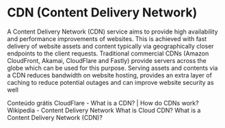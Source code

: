 # CDN (Content Delivery Network)

A Content Delivery Network (CDN) service aims to provide high availability and performance improvements of websites. This is achieved with fast delivery of website assets and content typically via geographically closer endpoints to the client requests.
Traditional commercial CDNs (Amazon CloudFront, Akamai, CloudFlare and Fastly) provide servers across the globe which can be used for this purpose.
Serving assets and contents via a CDN reduces bandwidth on website hosting, provides an extra layer of caching to reduce potential outages and can improve website security as well


<ResourceGroupTitle>Conteúdo grátis</ResourceGroupTitle>
<BadgeLink colorScheme='yellow' badgeText='Read' href='https://www.cloudflare.com/en-ca/learning/cdn/what-is-a-cdn/'>CloudFlare - What is a CDN? | How do CDNs work?</BadgeLink>
<BadgeLink colorScheme='yellow' badgeText='Read' href='https://en.wikipedia.org/wiki/Content_delivery_network'>Wikipedia - Content Delivery Network</BadgeLink>
<BadgeLink badgeText='Watch' href='https://www.youtube.com/watch?v=841kyd_mfH0'>What is Cloud CDN?</BadgeLink>
<BadgeLink badgeText='Watch' href='https://www.youtube.com/watch?v=Bsq5cKkS33I'>What is a Content Delivery Network (CDN)?</BadgeLink>
